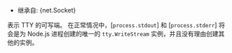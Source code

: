 <!-- YAML
added: v0.5.8
-->

* 继承自: {net.Socket}

表示 TTY 的可写端。 
在正常情况中，[`process.stdout`] 和 [`process.stderr`] 将会是为 Node.js 进程创建的唯一的 `tty.WriteStream` 实例，并且没有理由创建其他的实例。

